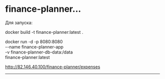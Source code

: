 # finance-planner...

Для запуска:

docker build -t finance-planner:latest .

docker run -d -p 8080:8080 \
  --name finance-planner-app \
  -v finance-planner-db-data:/data \
  finance-planner:latest

http://82.146.40.100/finance-planner/expenses


--------------------------------------------------

